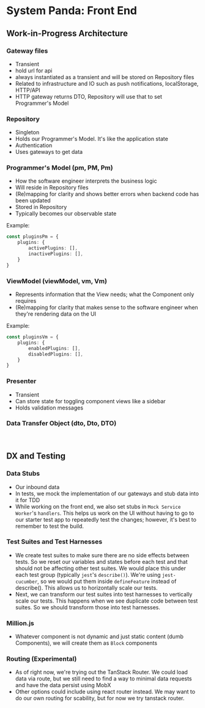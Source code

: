 # System Panda: Front End

## Work-in-Progress Architecture

### Gateway files
- Transient
- hold url for api
- always instantiated as a transient and will be stored on Repository files
- Related to infrastructure and IO such as push notifications, localStorage, HTTP/API
- HTTP gateway returns DTO, Repository will use that to set Programmer's Model

### Repository
- Singleton
- Holds our Programmer's Model. It's like the application state
- Authentication
- Uses gateways to get data

### Programmer's Model (pm, PM, Pm)
- How the software engineer interprets the business logic
- Will reside in Repository files
- (Re)mapping for clarity and shows better errors when backend code has been updated
- Stored in Repository
- Typically becomes our observable state

Example:
```ts
const pluginsPm = {
    plugins: {
        activePlugins: [],
        inactivePlugins: [],
    }
}
```

### ViewModel (viewModel, vm, Vm)
- Represents information that the View needs; what the Component only requires
- (Re)mapping for clarity that makes sense to the software engineer when they're rendering data on the UI

Example:
```ts
const pluginsVm = {
    plugins: {
        enabledPlugins: [],
        disabledPlugins: [],
    }
}
```

### Presenter
- Transient
- Can store state for toggling component views like a sidebar
- Holds validation messages

### Data Transfer Object (dto, Dto, DTO)

<br> 

## DX and Testing

### Data Stubs
- Our inbound data
- In tests, we mock the implementation of our gateways and stub data into it for TDD
- While working on the front end, we also set stubs in `Mock Service Worker`'s `handlers`. This helps us work on the UI without having to go to our starter test app to repeatedly test the changes; however, it's best to remember to test the build.

### Test Suites and Test Harnesses
- We create test suites to make sure there are no side effects between tests. So we reset our variables and states before each test and that should not be affecting other test suites. We would place this under each test group (typically `jest`'s `describe()`). We're using `jest-cucumber`, so we would put them inside `defineFeature` instead of describe(). This allows us to horizontally scale our tests.
- Next, we can transform our test suites into test harnesses to vertically scale our tests. This happens when we see duplicate code between test suites. So we should transform those into test harnesses.

### Million.js
- Whatever component is not dynamic and just static content (dumb Components), we will create them as `Block` components

### Routing (Experimental)
- As of right now, we're trying out the TanStack Router. We could load data via route, but we still need to find a way to minimal data requests and have the data persist using MobX
- Other options could include using react router instead. We may want to do our own routing for scability, but for now we try tanstack router. 